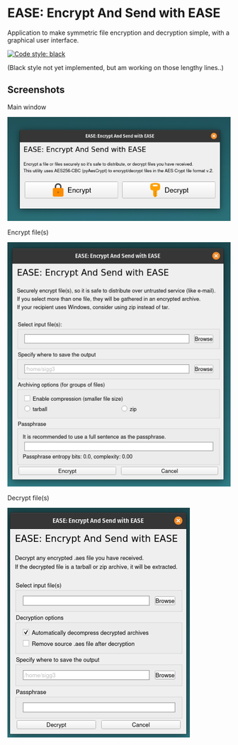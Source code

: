 # EASE: Encrypt And Send with EASE
Application to make symmetric file encryption and decryption simple, with a graphical user interface.

[![Code style: black](https://img.shields.io/badge/code%20style-black-000000.svg)](https://github.com/psf/black)

(Black style not yet implemented, but am working on those lengthy lines..)


## Screenshots

Main window

![Main window](https://raw.githubusercontent.com/sigg3/ease/master/screenshots/ease_main.png)



Encrypt file(s)

![Encrypt](https://raw.githubusercontent.com/sigg3/ease/master/screenshots/ease_encrypt.png)



Decrypt file(s)

![Decrypt](https://raw.githubusercontent.com/sigg3/ease/master/screenshots/ease_decrypt.png)
